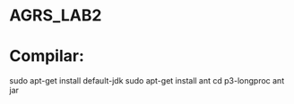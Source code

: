 # AGRS_LAB2

# Compilar:
sudo apt-get install default-jdk
sudo apt-get install ant
cd p3-longproc
ant jar

